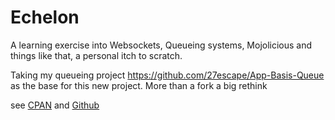 # Echelon

A learning exercise into Websockets, Queueing systems, Mojolicious and things like that, a personal itch to scratch.

Taking my queueing project https://github.com/27escape/App-Basis-Queue as the base for this new project. More than a fork a big rethink

see [CPAN](https://metacpan.org/search?q=Echelon) and [Github](https://github.com/27escape/Echelon)
